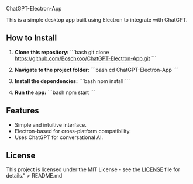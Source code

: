  ChatGPT-Electron-App

This is a simple desktop app built using Electron to integrate with ChatGPT.

## How to Install

1. **Clone this repository:**
   \`\`\`bash
   git clone https://github.com/Boschkoo/ChatGPT-Electron-App.git
   \`\`\`

2. **Navigate to the project folder:**
   \`\`\`bash
   cd ChatGPT-Electron-App
   \`\`\`

3. **Install the dependencies:**
   \`\`\`bash
   npm install
   \`\`\`

4. **Run the app:**
   \`\`\`bash
   npm start
   \`\`\`

## Features
- Simple and intuitive interface.
- Electron-based for cross-platform compatibility.
- Uses ChatGPT for conversational AI.

## License
This project is licensed under the MIT License - see the [LICENSE](LICENSE) file for details." > README.md
